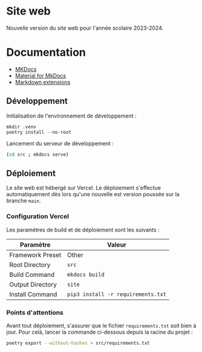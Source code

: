 # Site web

Nouvelle version du site web pour l'année scolaire 2023-2024.

# Documentation

- [MKDocs](https://www.mkdocs.org/)
- [Material for MkDocs](https://squidfunk.github.io/mkdocs-material/)
- [Markdown extensions](https://facelessuser.github.io/pymdown-extensions/)

## Développement

Initialisation de l'environnement de développement :
```shell
mkdir .venv
poetry install --no-root
```



Lancement du serveur de développement :

```bash
(cd src ; mkdocs serve)
```

## Déploiement

Le site web est hébergé sur Vercel.
Le déploiement s'effectue automatiquement dès lors qu'une nouvelle est version poussée sur la branche `main`.

### Configuration Vercel

Les paramètres de build et de déploiement sont les suivants :

| Paramètre        | Valeur                             |
|------------------|------------------------------------|
| Framework Preset | Other                              |
| Root Directory   | `src`                              |
| Build Command    | `mkdocs build`                     |
| Output Directory | `site`                             |
| Install Command  | `pip3 install -r requirements.txt` |

### Points d'attentions

Avant tout déploiement, s'assurer que le fichier `requirements.txt` soit bien à jour.
Pour celà, lancer la commande ci-dessous depuis la racine du projet :

```bash
poetry export --without-hashes > src/requirements.txt
```